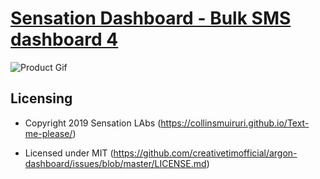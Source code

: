 # [Sensation Dashboard - Bulk SMS dashboard 4](https://collinsmuiruri.github.io/Text-me-please/)



![Product Gif](https://raw.githack.com/creativetimofficial/public-assets/master/argon-dashboard/argon-dashboard.jpg)

## Licensing

- Copyright 2019 Sensation LAbs (https://collinsmuiruri.github.io/Text-me-please/)

- Licensed under MIT (https://github.com/creativetimofficial/argon-dashboard/issues/blob/master/LICENSE.md)
